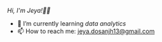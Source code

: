 *Hi, I'm Jeya!🧘‍♀️*

- 🐢 I’m currently learning _data analytics_
- 📫 How to reach me: jeya.dosanjh13@gmail.com

